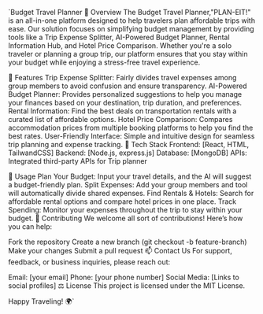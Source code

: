 


`Budget Travel Planner
🛫 Overview
The Budget Travel Planner,"PLAN-EIT!" is an all-in-one platform designed to help travelers plan affordable trips with ease. Our solution focuses on simplifying budget management by providing tools like a Trip Expense Splitter, AI-Powered Budget Planner, Rental Information Hub, and Hotel Price Comparison. Whether you're a solo traveler or planning a group trip, our platform ensures that you stay within your budget while enjoying a stress-free travel experience.

🚀 Features
Trip Expense Splitter: Fairly divides travel expenses among group members to avoid confusion and ensure transparency.
AI-Powered Budget Planner: Provides personalized suggestions to help you manage your finances based on your destination, trip duration, and preferences.
Rental Information: Find the best deals on transportation rentals with a curated list of affordable options.
Hotel Price Comparison: Compares accommodation prices from multiple booking platforms to help you find the best rates.
User-Friendly Interface: Simple and intuitive design for seamless trip planning and expense tracking.
🔧 Tech Stack
Frontend: [React, HTML, TailwandCSS]
Backend: [Node.js, express.js]
Database: [MongoDB]
APIs: Integrated third-party APIs for Trip planner 

📄 Usage
Plan Your Budget: Input your travel details, and the AI will suggest a budget-friendly plan.
Split Expenses: Add your group members and tool will automatically divide shared expenses.
Find Rentals & Hotels: Search for affordable rental options and compare hotel prices in one place.
Track Spending: Monitor your expenses throughout the trip to stay within your budget.
🤝 Contributing
We welcome all sort of contributions! Here’s how you can help:

Fork the repository
Create a new branch (git checkout -b feature-branch)
Make your changes
Submit a pull request
📫 Contact Us
For support, feedback, or business inquiries, please reach out:

Email: [your email]
Phone: [your phone number]
Social Media: [Links to social profiles]
⚖ License
This project is licensed under the MIT License.

Happy Traveling! 🌍`